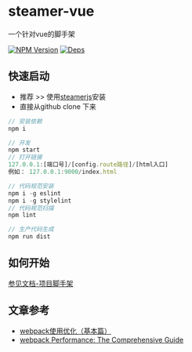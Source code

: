 # steamer-vue
一个针对vue的脚手架

[![NPM Version](https://img.shields.io/npm/v/steamer-vue.svg?style=flat)](https://www.npmjs.com/package/steamer-vue)
[![Deps](https://david-dm.org/SteamerTeam/steamer-vue.svg)](https://david-dm.org/SteamerTeam/steamer-vue)

## 快速启动

* 推荐 >> 使用[steamerjs](https://steamerjs.github.io/steamerjs/docs/How-To-Start.html)安装
* 直接从github clone 下来

```javascript
// 安装依赖
npm i

// 开发
npm start
// 打开链接
127.0.0.1:[端口号]/[config.route路径]/[html入口]
例如： 127.0.0.1:9000/index.html

// 代码规范安装
npm i -g eslint
npm i -g stylelint
// 代码规范扫描
npm lint

// 生产代码生成
npm run dist

```


## 如何开始
[参见文档-项目脚手架](https://steamerjs.github.io/steamerjs/docs/Starterkit.html)


## 文章参考

* [webpack使用优化（基本篇）](https://github.com/lcxfs1991/blog/issues/2)
* [webpack Performance: The Comprehensive Guide](https://github.com/lcxfs1991/blog/issues/15)
